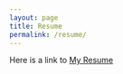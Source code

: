 ```yaml
---
layout: page
title: Resume
permalink: /resume/
---
```


<object data="docs/Michael_Graves_Resume.pdf" type="application/pdf" width="100%" height="100%">
  <p>Here is a link to <a href="./docs/Michael_Graves_Resume.pdf">My Resume</a></p>
</object>